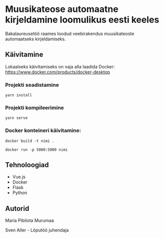 # Muusikateose automaatne kirjeldamine loomulikus eesti keeles
Bakalaureusetöö raames loodud veebirakendus muusikateoste automaatseks kirjeldamiseks.


## Käivitamine
Lokaalseks käivitamiseks on vaja alla laadida Docker: https://www.docker.com/products/docker-desktop

### Projekti seadistamine
```
yarn install
```

### Projekti kompileerimine
```
yarn serve
```

### Docker konteineri käivitamine:
```
docker build -t nimi .

docker run -p 5000:5000 nimi

```

## Tehnoloogiad
* Vue.js
* Docker
* Flask
* Python

## Autorid
Maria Pibilota Murumaa

Sven Aller - Lõputöö juhendaja
